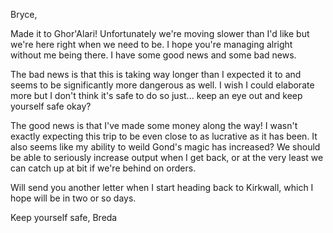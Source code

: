Bryce,

Made it to Ghor'Alari! Unfortunately we're moving slower than I'd like but we're here right when we need to be. I hope you're managing alright without me being there. I have some good news and some bad news.

The bad news is that this is taking way longer than I expected it to and seems to be significantly more dangerous as well. I wish I could elaborate more but I don't think it's safe to do so just... keep an eye out and keep yourself safe okay?

The good news is that I've made some money along the way! I wasn't exactly expecting this trip to be even close to as lucrative as it has been. It also seems like my ability to weild Gond's magic has increased? We should be able to seriously increase output when I get back, or at the very least we can catch up at bit if we're behind on orders.

Will send you another letter when I start heading back to Kirkwall, which I hope will be in two or so days.

Keep yourself safe,
Breda